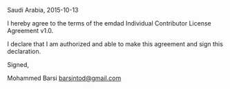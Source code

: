 Saudi Arabia, 2015-10-13

I hereby agree to the terms of the emdad Individual Contributor License
Agreement v1.0.

I declare that I am authorized and able to make this agreement and sign this
declaration.

Signed,

Mohammed Barsi barsintod@gmail.com
